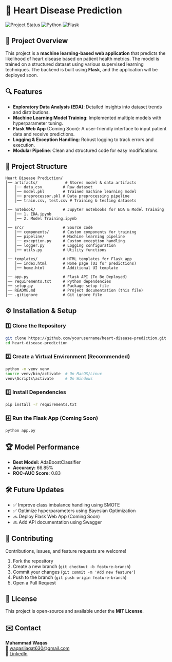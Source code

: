# 🏥 Heart Disease Prediction

![Project Status](https://img.shields.io/badge/Status-In%20Development-yellow)
![Python](https://img.shields.io/badge/Python-3.8%2B-blue)
![Flask](https://img.shields.io/badge/Flask-Framework-lightgrey)

## 📌 Project Overview
This project is a **machine learning-based web application** that predicts the likelihood of heart disease based on patient health metrics. The model is trained on a structured dataset using various supervised learning techniques. The backend is built using **Flask**, and the application will be deployed soon.

## 🔍 Features
- **Exploratory Data Analysis (EDA)**: Detailed insights into dataset trends and distributions.
- **Machine Learning Model Training**: Implemented multiple models with hyperparameter tuning.
- **Flask Web App** (Coming Soon): A user-friendly interface to input patient data and receive predictions.
- **Logging & Exception Handling**: Robust logging to track errors and execution.
- **Modular Pipeline**: Clean and structured code for easy modifications.

## 📁 Project Structure
```
Heart Disease Prediction/
│── artifacts/            # Stores model & data artifacts
│   │── data.csv         # Raw dataset
│   │── model.pkl        # Trained machine learning model
│   │── preprocessor.pkl # Data preprocessing pipeline
│   │── train.csv, test.csv # Training & testing datasets
│
│── notebook/            # Jupyter notebooks for EDA & Model Training
│   │── 1. EDA.ipynb
│   │── 2. Model Training.ipynb
│
│── src/                 # Source code
│   │── components/      # Custom components for training
│   │── pipeline/        # Machine learning pipeline
│   │── exception.py     # Custom exception handling
│   │── logger.py        # Logging configuration
│   │── utils.py         # Utility functions
│
│── templates/           # HTML templates for Flask app
│   │── index.html       # Home page (UI for predictions)
│   │── home.html        # Additional UI template
│
│── app.py               # Flask API (To Be Deployed)
│── requirements.txt     # Python dependencies
│── setup.py             # Package setup file
│── README.md            # Project documentation (this file)
│── .gitignore           # Git ignore file
```

## ⚙️ Installation & Setup
### **1️⃣ Clone the Repository**
```sh
git clone https://github.com/yourusername/heart-disease-prediction.git
cd heart-disease-prediction
```
### **2️⃣ Create a Virtual Environment** (Recommended)
```sh
python -m venv venv
source venv/bin/activate  # On MacOS/Linux
venv\Scripts\activate     # On Windows
```
### **3️⃣ Install Dependencies**
```sh
pip install -r requirements.txt
```
### **4️⃣ Run the Flask App** (Coming Soon)
```sh
python app.py
```

## 🏆 Model Performance
- **Best Model:** AdaBoostClassifier
- **Accuracy:** 66.85%
- **ROC-AUC Score:** 0.83

## 🛠 Future Updates
- ✅ Improve class imbalance handling using SMOTE
- ✅ Optimize hyperparameters using Bayesian Optimization
- 🔜 Deploy Flask Web App (Coming Soon)
- 🔜 Add API documentation using Swagger

## 🤝 Contributing
Contributions, issues, and feature requests are welcome!
1. Fork the repository
2. Create a new branch (`git checkout -b feature-branch`)
3. Commit your changes (`git commit -m 'Add new feature'`)
4. Push to the branch (`git push origin feature-branch`)
5. Open a Pull Request

## 📜 License
This project is open-source and available under the **MIT License**.

## ✉️ Contact
**Muhammad Waqas**  
📧 waqasliaqat630@gmail.com  
🔗 [LinkedIn](https://www.linkedin.com/in/muhammad-waqas)

